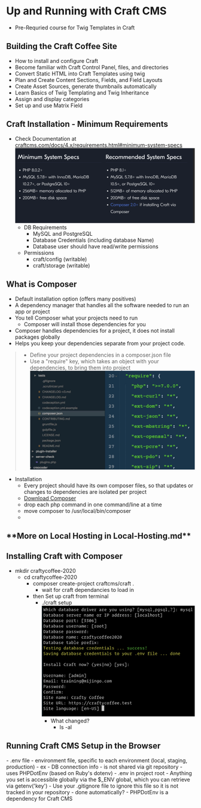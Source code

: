 <h1>Up and Running with Craft CMS</h1>

 - Pre-Requried course for Twig Templates in Craft

<h2>Building the Craft Coffee Site</h2>

- How to install and configure Craft
- Become familiar with Craft Control Panel, files, and directories
- Convert Static HTML into Craft Templates using twig
- Plan and Create Content Sections, Fields, and Field Layouts
- Create Asset Sources, generate thumbnails automatically
- Learn Basics of Twig Templating and Twig Inheritance
- Assign and display categories
- Set up and use Matrix Field

<h2>Craft Installation - Minimum Requirements</h2>

- Check Documentation at <a href="https://craftcms.com/docs/4.x/requirements.html#minimum-system-specs" target="_blank">craftcms.com/docs/4.x/requirements.html#minimum-system-specs</a>
   ![](Craft-Install_minRequirements_documentation.png)
  - DB Requirements
    - MySQL and PostgreSQL
    - Database Credentials (including database Name)
    - Database user should have read/write permissions
  - Permissions
    - craft/config (writable)
    - craft/storage (writable)
    
<h2>What is Composer</h2>

 - Default installation option (offers many positives)
 - A dependency manager that handles all the software needed to run an app or project
 - You tell Composer what your projects need to run
   - Composer will install those dependencies for you
 - Composer handles dependencies for a project, it does not install packages globally
 - Helps you keep your dependencies separate from your project code. 
> - Define your project dependencies in a composer.json file
> - Use a "require" key, which takes an object with your dependencies, to bring them into project
>   ![](Composer-requireKey.png)

- Installation
  - Every project should have its own composer files, so that updates or changes to dependencies are isolated per project
  - <a href="https://getcomposer.org/">Download Composer</a>
  - drop each php command in one command/line at a time
  - move composer to /usr/local/bin/composer
  - 
<h2> **More on Local Hosting in Local-Hosting.md**</h2>


<h2>Installing Craft with Composer</h2>

- mkdir craftycoffee-2020
  - cd craftycoffee-2020
    - composer create-project craftcms/craft .
        - wait for craft dependancies to load in
    - then Set up craft from terminal
      - ./craft setup
      ![](craft.setup.png)
        - What changed?
          - ls -al

<h2>Running Craft CMS Setup in the Browser</h2>
- .env file
  - environment file, specific to each environment (local, staging, production)
    - ex - DB connection info
  - is not shared via git repository
  - uses PHPDotEnv (based on Ruby's dotenv)
  - .env in project root
  - Anything you set is accessible globally via the $_ENV global, which you can retrieve via getenv('key')
  - Use your .gitignore file to ignore this file so it is not tracked in your repository
    - done automatically?
  - PHPDotEnv is a dependency for Craft CMS

              
        

